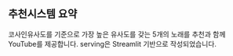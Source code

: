 ## 추천시스템 요약
코사인유사도를 기준으로 가장 높은 유사도를 갖는 5개의 노래를 추천과 함께 YouTube를 제공합니다. serving은 Streamlit 기반으로 작성되었습니다.
